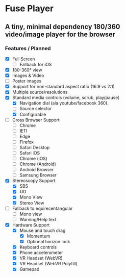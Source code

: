 # Fuse Player
## A tiny, minimal dependency 180/360 video/image player for the browser
### Features / Planned

* [x] Full Screen
  * [ ] Fallback for iOS
* [x] 180-360° view
* [x] Images & Video
* [ ] Poster images
* [x] Support for non-standard aspect ratio (16:9 vs 2:1)
* [x] Multiple source/resolutions
* [x] Standard media controls (volume, scrub, play/pause)
  * [x] Navigation dial (ala youtube/facebook 360).
  * [ ] Source selector
  * [x] Configurable
* [ ] Cross Browser Support
  * [ ] Chrome
  * [ ] IE11
  * [ ] Edge
  * [ ] Firefox
  * [ ] Safari Desktop
  * [ ] Safari iOS
  * [ ] Chrome (iOS)
  * [ ] Chrome (Android)
  * [ ] Android Browser
  * [ ] Samsung Browser
* [x] Stereoscopy Support
  * [x] SBS
  * [x] UO
  * [x] Mono View
  * [x] Stereo View
* [ ] Fallback to equirecentangular
  * [ ] Mono view
  * [ ] Warning/Help text
* [x] Hardware Support
  * [x] Mouse and touch drag
    * [x] Momentum
    * [x] Optional horizon lock
  * [x] Keyboard controls
  * [x] Phone accelerometer 
  * [x] VR Headset (WebVR)
  * [x] VR Headset (WebVR Polyfill)
  * [x] Gamepad
